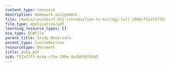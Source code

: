 ```yaml
---
content_type: resource
description: Homework assignment.
file: /media/courses/7-012-introduction-to-biology-fall-2004/f52af2ff6c4acf5e290e8a388f079345_ps5q.pdf
file_type: application/pdf
learning_resource_types: []
ocw_type: OCWFile
parent_title: Study Materials
parent_type: CourseSection
resourcetype: Document
title: ps5q.pdf
uid: f52af2ff-6c4a-cf5e-290e-8a388f079345
---
```

